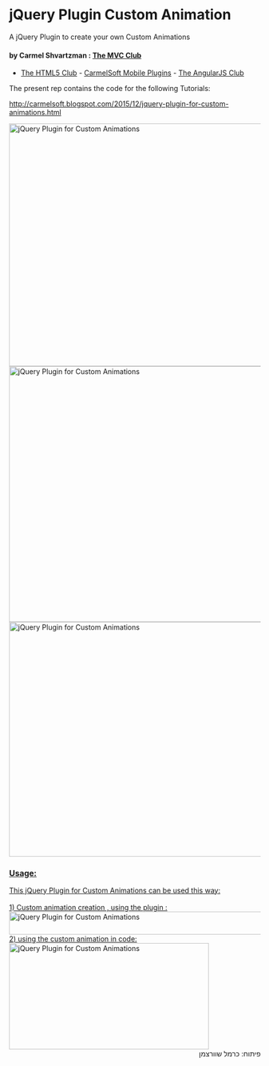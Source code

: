 # jQuery Plugin Custom Animation
A jQuery Plugin to create your own Custom Animations
#### by Carmel Shvartzman : <a href="http://themvcclub.blogspot.com">The MVC Club</a>
- <a href="http://thehtml5club.blogspot.co.il/">The HTML5 Club</a> - <a href="http://carmelsoft.blogspot.co.il/">CarmelSoft Mobile Plugins</a> - <a href="http://angularjsclub.blogspot.co.il/">The AngularJS Club</a> 

The present rep contains the code for the following Tutorials:

http://carmelsoft.blogspot.com/2015/12/jquery-plugin-for-custom-animations.html

<a href="http://carmelsoft.blogspot.com/2015/12/jquery-plugin-for-custom-animations.html">



<img alt="jQuery Plugin for Custom Animations" border="0" height="486" src="http://3.bp.blogspot.com/-HooNVkg07FU/VnbHAGLu9NI/AAAAAAAAL_o/pTJY3xfiaak/s640/1.png" width="570" />



<img alt="jQuery Plugin for Custom Animations" border="0" height="512" src="http://2.bp.blogspot.com/-SYZIPkxnCNY/VnbHAJ2s3II/AAAAAAAAL_w/1o7qfs7kVZE/s640/2.png" width="570" />


<img alt="jQuery Plugin for Custom Animations" border="0" height="470" src="http://2.bp.blogspot.com/-aTzPeC4cuAM/VnbHAKgKdnI/AAAAAAAAL_s/m90tQsYmKfQ/s640/3.png" width="570" />

<h3 style="font-size: 16px;">
Usage:</h3>
<div>
This jQuery Plugin for Custom Animations can be used this way:</div>
<div>
<br />
1) Custom animation creation , using the plugin :<br />


<img alt="jQuery Plugin for Custom Animations" border="0" height="46" src="http://3.bp.blogspot.com/-WbvcYjulplE/VnbHAvbwxdI/AAAAAAAAL_8/XxSfqoS73HM/s640/4.png" width="570" />

<br />
2) using the custom animation in code:<br />

<img alt="jQuery Plugin for Custom Animations" border="0" height="213" src="http://1.bp.blogspot.com/-cX46PDfgNLo/VnbHAkIGiUI/AAAAAAAAL_0/BtMLIbs50qs/s400/5.png" width="400" />






 
</a>

<div style="direction: rtl;">
פיתוח: כרמל שוורצמן</div>

